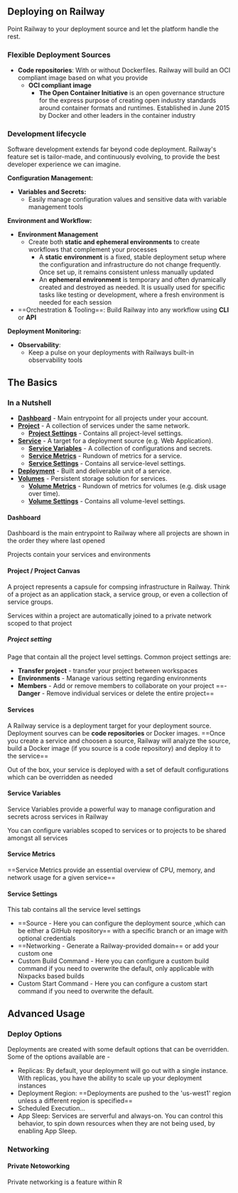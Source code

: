 
## Deploying on Railway

Point Railway to your deployment source and let the platform handle the rest.

### Flexible Deployment Sources
- **Code repositories**: With or without Dockerfiles. Railway will build an OCI compliant image based on what you provide
	- **OCI compliant image**
		- **The Open Container Initiative** is an open governance structure for the express purpose of creating open industry standards around container formats and runtimes. Established in June 2015 by Docker and other leaders in the container industry


### Development lifecycle

Software development extends far beyond code deployment. Railway's feature set is tailor-made, and continuously evolving, to provide the best developer experience we can imagine.

**Configuration Management:**
- **Variables and Secrets:**
	- Easily manage configuration values and sensitive data with variable management tools

**Environment and Workflow:**
- **Environment Management**
	- Create both **static and ephemeral environments** to create workflows that complement your processes
		- A **static environment** is a fixed, stable deployment setup where the configuration and infrastructure do not change frequently. Once set up, it remains consistent unless manually updated
		- An **ephemeral environment** is temporary and often dynamically created and destroyed as needed. It is usually used for specific tasks like testing or development, where a fresh environment is needed for each session
- ==Orchestration & Tooling==: Build Railway into any workflow using **CLI** or **API**

**Deployment Monitoring:**
- **Observability**:
	- Keep a pulse on your deployments with Railways built-in observability tools

## The Basics

### In a Nutshell

- **[Dashboard](https://docs.railway.app/overview/the-basics#dashboard--projects)** - Main entrypoint for all projects under your account.
- **[Project](https://docs.railway.app/overview/the-basics#project--project-canvas)** - A collection of services under the same network.
    - **[Project Settings](https://docs.railway.app/overview/the-basics#project-settings)** - Contains all project-level settings.
- **[Service](https://docs.railway.app/overview/the-basics#services)** - A target for a deployment source (e.g. Web Application).
    - **[Service Variables](https://docs.railway.app/overview/the-basics#service-variables)** - A collection of configurations and secrets.
    - **[Service Metrics](https://docs.railway.app/overview/the-basics#service-metrics)** - Rundown of metrics for a service.
    - **[Service Settings](https://docs.railway.app/overview/the-basics#service-settings)** - Contains all service-level settings.
- **[Deployment](https://docs.railway.app/overview/the-basics#deployments)** - Built and deliverable unit of a service.
- **[Volumes](https://docs.railway.app/overview/the-basics#volumes)** - Persistent storage solution for services.
    - **[Volume Metrics](https://docs.railway.app/overview/the-basics#volume-metrics)** - Rundown of metrics for volumes (e.g. disk usage over time).
    - **[Volume Settings](https://docs.railway.app/overview/the-basics#volume-settings)** - Contains all volume-level settings.

#### Dashboard
Dashboard is the main entrypoint to Railway where all projects are shown in the order they where last opened

Projects contain your services and environments

#### Project / Project Canvas

A project represents a capsule for compsing infrastructure in Railway. Think of a project as an application stack, a service group, or even a collection of service groups.

Services within a project are automatically joined to a private network scoped to that project
##### Project setting
Page that contain all the project level settings.
Common project settings are:
- **Transfer project** - transfer your project between workspaces
- **Environments** - Manage various setting regarding environments
- **Members** - Add or remove members to collaborate on your project
==- **Danger** - Remove individual services or delete the entire project==

#### Services

A Railway service is a deployment target for your deployment source. Deployment sourves can be **code repositories** or Docker images. ==Once you create a service and choosen a source, Railway will analyze the source, build a Docker image (if you source is a code repository) and deploy it to the service==

Out of the box, your service is deployed with a set of default configurations which can be overridden as needed

#### Service Variables

Service Variables provide a powerful way to manage configuration and secrets across services in Railway

You can configure variables scoped to services or to projects to be shared amongst all services

#### Service Metrics

==Service Metrics provide an essential overview of CPU, memory, and network usage for a given service==

#### Service Settings
This tab contains all the service level settings

- ==Source - Here you can configure the deployment source ,which can be either a GitHub repository== with a specific branch or an image with optional credentials
- ==Networking - Generate a Railway-provided domain== or add your custom one
- Custom Build Command - Here you can configure a custom build command if you need to overwrite the default, only applicable with Nixpacks based builds
- Custom Start Command - Here you can configure a custom start command if you need to overwrite the default.

## Advanced Usage

### Deploy Options

Deployments are created with some default options that can be overridden. Some of the options available are -

- Replicas: By default, your deployment will go out with a single instance. With replicas, you have the ability to scale up your deployment instances
- Deployment Region: ==Deployments are pushed to the 'us-west1' region unless a different region is specified==
- Scheduled Execution...
- App Sleep: Services are serverful and always-on. You can control this behavior, to spin down resources when they are not being used, by enabling App Sleep.


### Networking

#### Private Netoworking
Private networking is a feature within R